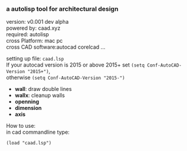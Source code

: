 ### a autolisp tool for architectural design

version:           v0.001 dev alpha  
powered by:        caad.xyz  
required:          autolisp  
cross Platform:    mac pc  
cross CAD software:autocad corelcad ...   

setting up file: `caad.lsp`  
If your autocad version is 2015 or above 2015+  set `(setq Conf-AutoCAD-Version "2015+")`,   
otherwise `(setq Conf-AutoCAD-Version "2015-")`

* **wall**: draw double lines  
* **wallx**: cleanup walls
* **openning** 
* **dimension**
* **axis**

How to use:  
in cad commandline type:  
```
(load "caad.lsp")
```

